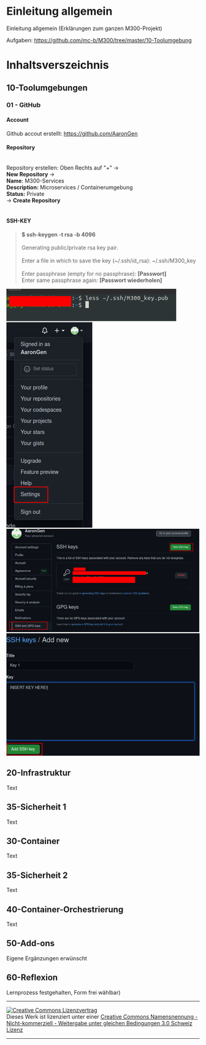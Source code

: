 # Einleitung allgemein
Einleitung allgemein (Erklärungen zum ganzen M300-Projekt)

Aufgaben: https://github.com/mc-b/M300/tree/master/10-Toolumgebung

# Inhaltsverszeichnis

## 10-Toolumgebungen 

### 01 - GitHub
#### <b>Account</b>

Github accout erstellt: https://github.com/AaronGen

#### <b>Repository</b>
<br>
Repository erstellen:
Oben Rechts auf "+" -> 
<br>
<b>New Repository</b> -> 
<br>
<b>Name</b>: M300-Services
<br>
<b>Description:</b> Microservices / Containerumgebung
<br>
<b>Status:</b> Private
<br>
-> <b>Create Repository</b>
<br><br>

#### <b>SSH-KEY</b>

> **$ ssh-keygen -t rsa -b 4096**<br><br>
Generating public/private rsa key pair.<br><br>
Enter a file in which to save the key (~/.ssh/id_rsa): ~/.ssh/M300_key<br><br>
Enter passphrase (empty for no passphrase): **[Passwort]**<br>
Enter same passphrase again: **[Passwort wiederholen]**

<img src="images/y2RjRN1.png">

<img src="images/yMGMdSe.png">

<img src="images/92RsF4D.png">

<img src="images/Rzy4krY.png">

## 20-Infrastruktur
Text

## 35-Sicherheit 1
Text

## 30-Container
Text

## 35-Sicherheit 2
Text

## 40-Container-Orchestrierung
Text

## 50-Add-ons 
Eigene Ergänzungen erwünscht

## 60-Reflexion
Lernprozess festgehalten, Form frei wählbar)


- - -
<a rel="license" href="http://creativecommons.org/licenses/by-nc-sa/3.0/ch/"><img alt="Creative Commons Lizenzvertrag" style="border-width:0" src="https://i.creativecommons.org/l/by-nc-sa/3.0/ch/88x31.png" /></a><br />Dieses Werk ist lizenziert unter einer <a rel="license" href="http://creativecommons.org/licenses/by-nc-sa/3.0/ch/">Creative Commons Namensnennung - Nicht-kommerziell - Weitergabe unter gleichen Bedingungen 3.0 Schweiz Lizenz</a>

- - -